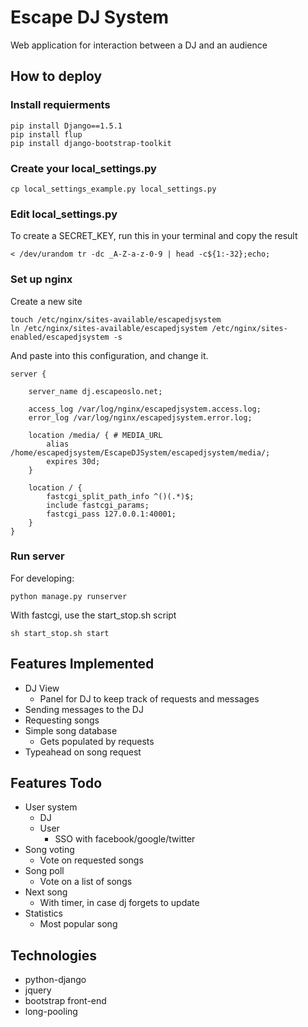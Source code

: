 # Escape DJ System

Web application for interaction between a DJ and an audience

## How to deploy

### Install requierments

	pip install Django==1.5.1
	pip install flup
	pip install django-bootstrap-toolkit

### Create your local_settings.py

	cp local_settings_example.py local_settings.py

### Edit local_settings.py

To create a SECRET_KEY, run this in your terminal and copy the result

	< /dev/urandom tr -dc _A-Z-a-z-0-9 | head -c${1:-32};echo;

### Set up nginx

Create a new site

	touch /etc/nginx/sites-available/escapedjsystem
	ln /etc/nginx/sites-available/escapedjsystem /etc/nginx/sites-enabled/escapedjsystem -s

And paste into this configuration, and change it.

	server {

	    server_name dj.escapeoslo.net;

	    access_log /var/log/nginx/escapedjsystem.access.log;
	    error_log /var/log/nginx/escapedjsystem.error.log;
	    
	    location /media/ { # MEDIA_URL
	        alias /home/escapedjsystem/EscapeDJSystem/escapedjsystem/media/;
	        expires 30d;
	    }

	    location / {
	        fastcgi_split_path_info ^()(.*)$;
	        include fastcgi_params;
	        fastcgi_pass 127.0.0.1:40001;
	    }
	}


### Run server

For developing:

	python manage.py runserver

With fastcgi, use the start_stop.sh script

	sh start_stop.sh start


## Features Implemented
* DJ View
	- Panel for DJ to keep track of requests and messages
* Sending messages to the DJ
* Requesting songs
* Simple song database
	- Gets populated by requests
* Typeahead on song request

## Features Todo

* User system
	- DJ
	- User
		- SSO with facebook/google/twitter
* Song voting
	- Vote on requested songs
* Song poll
	- Vote on a list of songs
* Next song
	- With timer, in case dj forgets to update
* Statistics
	- Most popular song

## Technologies
* python-django
* jquery
* bootstrap front-end
* long-pooling